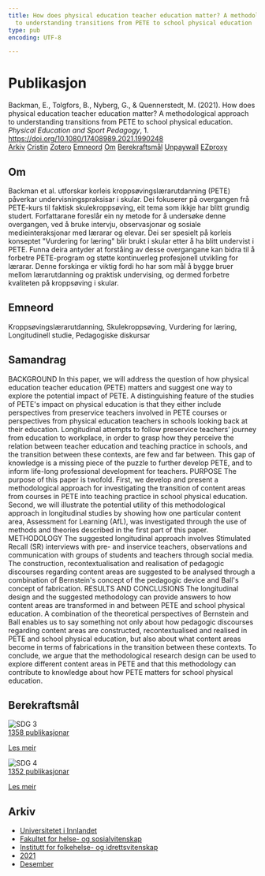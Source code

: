 ```yaml
---
title: How does physical education teacher education matter? A methodological approach
  to understanding transitions from PETE to school physical education
type: pub
encoding: UTF-8

---
```

<h1>Publikasjon</h1>
<article id="csl-bib-container-H9R4HE2X" class="csl-bib-container">
  <div class="csl-bib-body"> <div class="csl-entry">Backman, E., Tolgfors, B., Nyberg, G., &#38; Quennerstedt, M. (2021). How does physical education teacher education matter? A methodological approach to understanding transitions from PETE to school physical education. <i>Physical Education and Sport Pedagogy</i>, 1. <a href="https://doi.org/10.1080/17408989.2021.1990248">https://doi.org/10.1080/17408989.2021.1990248</a></div> </div>
  <div class="csl-bib-buttons">
    <a href="#taxonomy-article-H9R4HE2X" alt="archive" class="csl-bib-button">Arkiv</a>
    <a href="https://app.cristin.no/results/show.jsf?id=1969709" alt="Cristin" class="csl-bib-button">Cristin</a>
    <a href="http://zotero.org/groups/5881554/items/H9R4HE2X" alt="Zotero" class="csl-bib-button">Zotero</a>
    <a href="#keywords-article-H9R4HE2X" alt="keywords" class="csl-bib-button">Emneord</a>
    <a href="#about-article-H9R4HE2X" alt="about_pub" class="csl-bib-button">Om</a>
    <a href="#sdg-article-H9R4HE2X" alt="sdg" class="csl-bib-button">Berekraftsmål</a>
    <a href="https://www.tandfonline.com/doi/pdf/10.1080/17408989.2021.1990248?needAccess=true" alt="Unpaywall" class="csl-bib-button">Unpaywall</a>
    <a href="https://www.tandfonline.com/doi/pdf/10.1080/17408989.2021.1990248?needAccess=true" alt="EZproxy" class="csl-bib-button">EZproxy</a>
  </div>
  <div id="csl-bib-meta-container-H9R4HE2X"></div>
</article>
<div id="csl-bib-meta-H9R4HE2X" class="csl-bib-meta">
  <article id="about-article-H9R4HE2X" class="about_pub-article">
    <h1>Om</h1>
    Backman et al. utforskar korleis kroppsøvingslærarutdanning (PETE) påverkar undervisningspraksisar i skular. Dei fokuserer på overgangen frå PETE-kurs til faktisk skulekroppsøving, eit tema som ikkje har blitt grundig studert. Forfattarane foreslår ein ny metode for å undersøke denne overgangen, ved å bruke intervju, observasjonar og sosiale medieinteraksjonar med lærarar og elevar. Dei ser spesielt på korleis konseptet "Vurdering for læring" blir brukt i skular etter å ha blitt undervist i PETE. Funna deira antyder at forståing av desse overgangane kan bidra til å forbetre PETE-program og støtte kontinuerleg profesjonell utvikling for lærarar. Denne forskinga er viktig fordi ho har som mål å bygge bruer mellom lærarutdanning og praktisk undervising, og dermed forbetre kvaliteten på kroppsøving i skular.
  </article>
  <article id="keywords-article-H9R4HE2X" class="keywords-article">
    <h1>Emneord</h1>
    Kroppsøvingslærarutdanning, Skulekroppsøving, Vurdering for læring, Longitudinell studie, Pedagogiske diskursar
  </article>
  <article id="abstract-article-H9R4HE2X" class="abstract-article">
    <h1>Samandrag</h1>
    BACKGROUND In this paper, we will address the question of how physical education teacher education (PETE) matters and suggest one way to explore the potential impact of PETE. A distinguishing feature of the studies of PETE's impact on physical education is that they either include perspectives from preservice teachers involved in PETE courses or perspectives from physical education teachers in schools looking back at their education. Longitudinal attempts to follow preservice teachers’ journey from education to workplace, in order to grasp how they perceive the relation between teacher education and teaching practice in schools, and the transition between these contexts, are few and far between. This gap of knowledge is a missing piece of the puzzle to further develop PETE, and to inform life-long professional development for teachers. 
PURPOSE The purpose of this paper is twofold. First, we develop and present a methodological approach for investigating the transition of content areas from courses in PETE into teaching practice in school physical education. Second, we will illustrate the potential utility of this methodological approach in longitudinal studies by showing how one particular content area, Assessment for Learning (AfL), was investigated through the use of methods and theories described in the first part of this paper. 
METHODOLOGY The suggested longitudinal approach involves Stimulated Recall (SR) interviews with pre- and inservice teachers, observations and communication with groups of students and teachers through social media. The construction, recontextualisation and realisation of pedagogic discourses regarding content areas are suggested to be analysed through a combination of Bernstein's concept of the pedagogic device and Ball's concept of fabrication. 
RESULTS AND CONCLUSIONS The longitudinal design and the suggested methodology can provide answers to how content areas are transformed in and between PETE and school physical education. A combination of the theoretical perspectives of Bernstein and Ball enables us to say something not only about how pedagogic discourses regarding content areas are constructed, recontextualised and realised in PETE and school physical education, but also about what content areas become in terms of fabrications in the transition between these contexts. To conclude, we argue that the methodological research design can be used to explore different content areas in PETE and that this methodology can contribute to knowledge about how PETE matters for school physical education.
  </article>
  <article id="sdg-article-H9R4HE2X" class="sdg-article">
    <h1>Berekraftsmål</h1>
    <div class="sdg-container"><div id="sdg3" class="sdg">
        <img src="{{< params subfolder >}}images/sdg/sdg03_nn.png" class="image" alt="SDG 3">
        <div class="sdg-overlay">
          <a href="{{< params subfolder >}}nn/archive/?sdg=3#archive" class="sdg-publication-count"><span>1358</span> publikasjonar</a>
          <p><a href="https://fn.no/om-fn/fns-baerekraftsmaal/god-helse-og-livskvalitet?lang=nno-NO" class="sdg-read-more">Les meir</a></p>
        </div>
      </div> <div id="sdg4" class="sdg">
        <img src="{{< params subfolder >}}images/sdg/sdg04_nn.png" class="image" alt="SDG 4">
        <div class="sdg-overlay">
          <a href="{{< params subfolder >}}nn/archive/?sdg=4#archive" class="sdg-publication-count"><span>1352</span> publikasjonar</a>
          <p><a href="https://fn.no/om-fn/fns-baerekraftsmaal/god-utdanning?lang=nno-NO" class="sdg-read-more">Les meir</a></p>
        </div>
      </div></div>
  </article>
  <article id="taxonomy-article-H9R4HE2X" class="taxonomy-article">
    <h1>Arkiv</h1>
    <ul>
      <li><a href="{{< params subfolder >}}nn/archive/?key=3DCRN523">Universitetet i Innlandet</a></li>
      <li><a href="{{< params subfolder >}}nn/archive/?key=IDKFS3MX">Fakultet for helse- og sosialvitenskap</a></li>
      <li><a href="{{< params subfolder >}}nn/archive/?key=FJXE3Z8X">Institutt for folkehelse- og idrettsvitenskap</a></li>
      <li><a href="{{< params subfolder >}}nn/archive/?key=HKMXV8PC">2021</a></li>
      <li><a href="{{< params subfolder >}}nn/archive/?key=8A5VC22B">Desember</a></li>
    </ul>
  </article>
</div>
